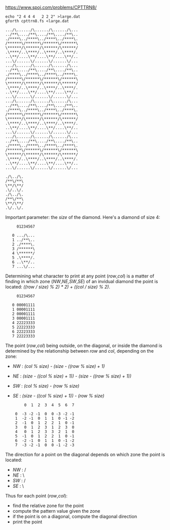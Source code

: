 https://www.spoj.com/problems/CPTTRN8/

    echo "2 4 4 4   2 2 2" >large.dat
    gforth cpttrn8.fs <large.dat
    
    .../\....../\....../\....../\...
    ../**\..../**\..../**\..../**\..
    ./****\../****\../****\../****\.
    /******\/******\/******\/******\
    \******/\******/\******/\******/
    .\****/..\****/..\****/..\****/.
    ..\**/....\**/....\**/....\**/..
    ...\/......\/......\/......\/...
    .../\....../\....../\....../\...
    ../**\..../**\..../**\..../**\..
    ./****\../****\../****\../****\.
    /******\/******\/******\/******\
    \******/\******/\******/\******/
    .\****/..\****/..\****/..\****/.
    ..\**/....\**/....\**/....\**/..
    ...\/......\/......\/......\/...
    .../\....../\....../\....../\...
    ../**\..../**\..../**\..../**\..
    ./****\../****\../****\../****\.
    /******\/******\/******\/******\
    \******/\******/\******/\******/
    .\****/..\****/..\****/..\****/.
    ..\**/....\**/....\**/....\**/..
    ...\/......\/......\/......\/...
    .../\....../\....../\....../\...
    ../**\..../**\..../**\..../**\..
    ./****\../****\../****\../****\.
    /******\/******\/******\/******\
    \******/\******/\******/\******/
    .\****/..\****/..\****/..\****/.
    ..\**/....\**/....\**/....\**/..
    ...\/......\/......\/......\/...
    
    ./\../\.
    /**\/**\
    \**/\**/
    .\/..\/.
    ./\../\.
    /**\/**\
    \**/\**/
    .\/..\/.

Important parameter: the *size* of the diamond. Here's a diamond of size 4:

         01234567
    
       0 .../\...
       1 ../**\..
       2 ./****\.
       3 /******\
       4 \******/
       5 .\****/.
       6 ..\**/..
       7 ...\/...

Determining what character to print at any point (*row*,*col*) is a matter of finding in which zone (*NW*,*NE*,*SW*,*SE*) of an invidual diamond the point is located: *((row / size) % 2) * 2) + ((col / size) % 2)*.

         01234567
    
       0 00001111
       1 00001111
       2 00001111
       3 00001111
       4 22223333
       5 22223333
       6 22223333
       7 22223333

The point (*row*,*col*) being outside, on the diagonal, or inside the diamond is determined by the relationship between *row* and *col*, depending on the zone:

- *NW* : *(col % size) - (size - ((row % size) + 1)*
- *NE* : *(size - ((col % size) + 1)) - (size - ((row % size) + 1))*
- *SW* : *(col % size) - (row % size)*
- *SE* : *(size - ((col % size) + 1)) - (row % size)*


           0  1  2  3  4  5  6  7
    
       0  -3 -2 -1  0  0 -3 -2 -1  
       1  -2 -1  0  1  1  0 -1 -2
       2  -1  0  1  2  2  1  0 -1
       3   0  1  2  3  1  2  3  0
       4   0  1  2  3  3  2  1  0
       5  -1  0  1  2  2  1  0 -1
       6  -2 -1  0  1  1  0 -1 -2
       7  -3 -2 -1  0  0 -1 -2 -3

The direction for a point on the diagonal depends on which zone the point is located:

- *NW* : / 
- *NE* : \
- *SW* : /
- *SE* : \

Thus for each point (*row*,*col*):

- find the relative zone for the point
- compute the pattern value given the zone
- if the point is on a diagonal, compute the diagonal direction
- print the point

